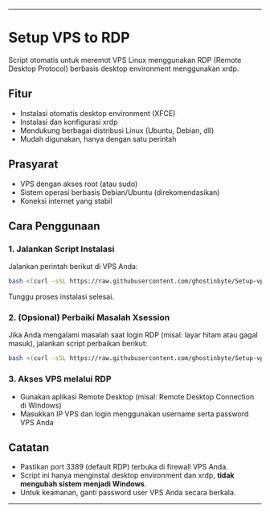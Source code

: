 
---

# Setup VPS to RDP

Script otomatis untuk meremot VPS Linux menggunakan RDP (Remote Desktop Protocol) berbasis desktop environment menggunakan xrdp.

## Fitur

- Instalasi otomatis desktop environment (XFCE)
- Instalasi dan konfigurasi xrdp
- Mendukung berbagai distribusi Linux (Ubuntu, Debian, dll)
- Mudah digunakan, hanya dengan satu perintah

## Prasyarat

- VPS dengan akses root (atau sudo)
- Sistem operasi berbasis Debian/Ubuntu (direkomendasikan)
- Koneksi internet yang stabil

## Cara Penggunaan

### 1. Jalankan Script Instalasi

Jalankan perintah berikut di VPS Anda:

```bash
bash <(curl -sSL https://raw.githubusercontent.com/ghostinbyte/Setup-vps-to-rdp/main/setup.sh)
```

Tunggu proses instalasi selesai.

### 2. (Opsional) Perbaiki Masalah Xsession

Jika Anda mengalami masalah saat login RDP (misal: layar hitam atau gagal masuk), jalankan script perbaikan berikut:

```bash
bash <(curl -sSL https://raw.githubusercontent.com/ghostinbyte/Setup-vps-to-rdp/main/fix-xsession.sh)
```

### 3. Akses VPS melalui RDP

- Gunakan aplikasi Remote Desktop (misal: Remote Desktop Connection di Windows)
- Masukkan IP VPS dan login menggunakan username serta password VPS Anda

## Catatan

- Pastikan port 3389 (default RDP) terbuka di firewall VPS Anda.
- Script ini hanya menginstal desktop environment dan xrdp, **tidak mengubah sistem menjadi Windows**.
- Untuk keamanan, ganti password user VPS Anda secara berkala.

---
